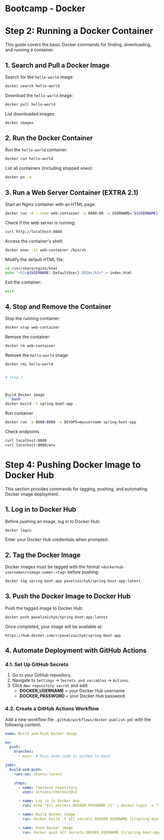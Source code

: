 # Bootcamp - Docker




# Step 2: Running a Docker Container

This guide covers the basic Docker commands for finding, downloading, and running a container.

## 1. Search and Pull a Docker Image

Search for the `hello-world` image:
```bash
docker search hello-world
```

Download the `hello-world` image:
```bash
docker pull hello-world
```

List downloaded images:
```bash
docker images
```

## 2. Run the Docker Container

Run the `hello-world` container:
```bash
docker run hello-world
```

List all containers (including stopped ones):
```bash
docker ps -a
```

## 3. Run a Web Server Container (EXTRA 2.1)

Start an Nginx container with an HTML page:
```bash
docker run -d --name web-container -p 8080:80 -e USERNAME="${USERNAME}" nginx
```

Check if the web server is running:
```bash
curl http://localhost:8080
```

Access the container's shell:
```bash
docker exec -it web-container /bin/sh
```

Modify the default HTML file:
```sh
cd /usr/share/nginx/html
echo "<h1>${USERNAME:-DefaultUser} 2024</h1>" > index.html
```

Exit the container:
```sh
exit
```

## 4. Stop and Remove the Container

Stop the running container:
```bash
docker stop web-container
```

Remove the container:
```bash
docker rm web-container
```

Remove the `hello-world` image:
```bash
docker rmi hello-world


# Step 3



Build Docker image
```bash
docker build -t spring-boot-app .
```

Run container
```bash
docker run -p 8080:8080 -e DEVOPS=myusername spring-boot-app
```


Check endpoints
```bash
curl localhost:8080
curl localhost:8080/env
```

# Step 4: Pushing Docker Image to Docker Hub

This section provides commands for tagging, pushing, and automating Docker image deployment.

## 1. Log in to Docker Hub

Before pushing an image, log in to Docker Hub:
```bash
docker login
```
Enter your Docker Hub credentials when prompted.

## 2. Tag the Docker Image

Docker images must be tagged with the format `<dockerhub-username>/<image-name>:<tag>` before pushing:
```bash
docker tag spring-boot-app pavelzaichyk/spring-boot-app:latest
```

## 3. Push the Docker Image to Docker Hub

Push the tagged image to Docker Hub:
```bash
docker push pavelzaichyk/spring-boot-app:latest
```
Once completed, your image will be available at:
```
https://hub.docker.com/r/pavelzaichyk/spring-boot-app
```

## 4. Automate Deployment with GitHub Actions

### 4.1. Set Up GitHub Secrets
1. Go to your GitHub repository.
2. Navigate to `Settings` → `Secrets and variables` → `Actions`.
3. Click `New repository secret` and add:
   - **DOCKER_USERNAME** = your Docker Hub username
   - **DOCKER_PASSWORD** = your Docker Hub password

### 4.2. Create a GitHub Actions Workflow

Add a new workflow file `.github/workflows/docker-publish.yml` with the following content:
```yaml
name: Build and Push Docker Image

on:
  push:
    branches:
      - main  # Runs when code is pushed to main

jobs:
  build-and-push:
    runs-on: ubuntu-latest

    steps:
      - name: Checkout repository
        uses: actions/checkout@v3

      - name: Log in to Docker Hub
        run: echo "${{ secrets.DOCKER_PASSWORD }}" | docker login -u "${{ secrets.DOCKER_USERNAME }}" --password-stdin

      - name: Build Docker image
        run: docker build -t ${{ secrets.DOCKER_USERNAME }}/spring-boot-app:latest .

      - name: Push Docker image
        run: docker push ${{ secrets.DOCKER_USERNAME }}/spring-boot-app:latest
```
